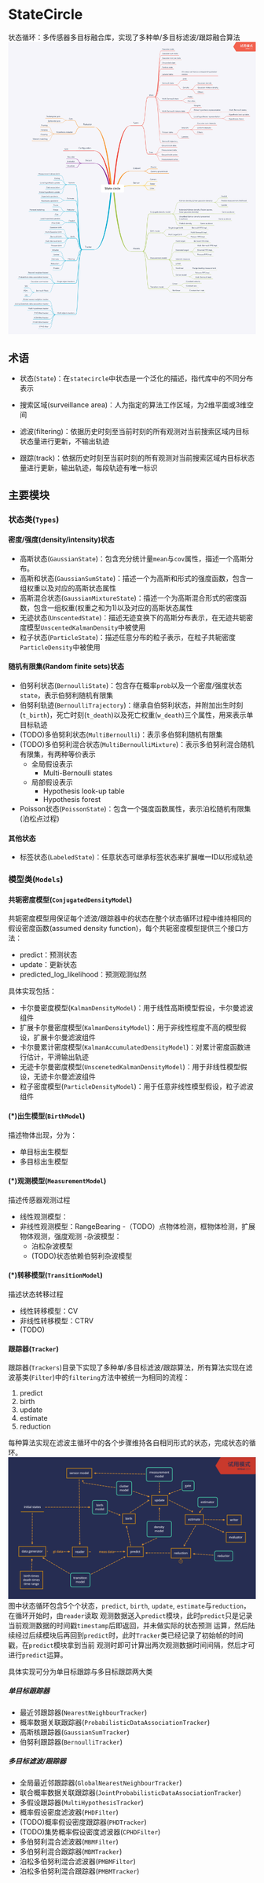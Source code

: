 # StateCircle
状态循环：多传感器多目标融合库，实现了多种单/多目标滤波/跟踪融合算法
![framework](statecircle/wiki/framework.png)

## 术语
- 状态(`State`)：在`statecircle`中状态是一个泛化的描述，指代库中的不同分布表示

- 搜索区域(surveillance area)：人为指定的算法工作区域，为2维平面或3维空间

- 滤波(filtering)：依据历史时刻至当前时刻的所有观测对当前搜索区域内目标状态量进行更新，不输出轨迹

- 跟踪(track)：依据历史时刻至当前时刻的所有观测对当前搜索区域内目标状态量进行更新，输出轨迹，每段轨迹有唯一标识

## 主要模块

### 状态类(`Types`)

#### 密度/强度(density/intensity)状态
- 高斯状态(`GaussianState`)：包含充分统计量`mean`与`cov`属性，描述一个高斯分布。
- 高斯和状态(`GaussianSumState`)：描述一个为高斯和形式的强度函数，包含一组权重以及对应的高斯状态属性
- 高斯混合状态(`GaussianMixtureState`)：描述一个为高斯混合形式的密度函数，包含一组权重(权重之和为1)以及对应的高斯状态属性
- 无迹状态(`UnscentedState`)：描述无迹变换下的高斯分布表示，在无迹共轭密度模型`UnscentedKalmanDensity`中被使用
- 粒子状态(`ParticleState`)：描述任意分布的粒子表示，在粒子共轭密度`ParticleDensity`中被使用

#### 随机有限集(Random finite sets)状态
- 伯努利状态(`BernoulliState`)：包含存在概率`prob`以及一个密度/强度状态`state`，表示伯努利随机有限集
- 伯努利轨迹(`BernoulliTrajectory`)：继承自伯努利状态，并附加出生时刻(`t_birth`)，死亡时刻(`t_death`)以及死亡权重(`w_death`)三个属性，用来表示单目标轨迹
- (TODO)多伯努利状态(`MultiBernoulli`)：表示多伯努利随机有限集
- (TODO)多伯努利混合状态(`MultiBernoulliMixture`)：表示多伯努利混合随机有限集，有两种等价表示
  - 全局假设表示
      - Multi-Bernoulli states
  - 局部假设表示
      - Hypothesis look-up table
      - Hypothesis forest 
- Poisson状态(`PoissonState`)：包含一个强度函数属性，表示泊松随机有限集(泊松点过程)

#### 其他状态
- 标签状态(`LabeledState`)：任意状态可继承标签状态来扩展唯一ID以形成轨迹

### 模型类(`Models`)

#### 共轭密度模型(`ConjugatedDensityModel`)
共轭密度模型用保证每个滤波/跟踪器中的状态在整个状态循环过程中维持相同的假设密度函数(assumed density function)，每个共轭密度模型提供三个接口方法：
- predict：预测状态
- update：更新状态
- predicted_log_likelihood：预测观测似然

具体实现包括：
- 卡尔曼密度模型(`KalmanDensityModel`)：用于线性高斯模型假设，卡尔曼滤波组件
- 扩展卡尔曼密度模型(`KalmanDensityModel`)：用于非线性程度不高的模型假设，扩展卡尔曼滤波组件
- 卡尔曼累计密度模型(`KalmanAccumulatedDensityModel`)：对累计密度函数进行估计，平滑输出轨迹
- 无迹卡尔曼密度模型(`UnscenetedKalmanDensityModel`)：用于非线性模型假设，无迹卡尔曼滤波组件
- 粒子密度模型(`ParticleDensityModel`)：用于任意非线性模型假设，粒子滤波组件

#### (*)出生模型(`BirthModel`)
描述物体出现，分为：
- 单目标出生模型
- 多目标出生模型

#### (*)观测模型(`MeasurementModel`)
描述传感器观测过程
- 线性观测模型：
- 非线性观测模型：RangeBearing
-（TODO）点物体检测，框物体检测，扩展物体观测，强度观测
-杂波模型：
  - 泊松杂波模型
  - (TODO)状态依赖伯努利杂波模型

#### (*)转移模型(`TransitionModel`)
描述状态转移过程
- 线性转移模型：CV
- 非线性转移模型：CTRV
- (TODO)

#### 跟踪器(`Tracker`)
跟踪器(`Trackers`)目录下实现了多种单/多目标滤波/跟踪算法，所有算法实现在滤波基类(`Filter`)中的`filtering`方法中被统一为相同的流程：
1. predict
2. birth
3. update
4. estimate
5. reduction

每种算法实现在滤波主循环中的各个步骤维持各自相同形式的状态，完成状态的循环。
![framework](statecircle/wiki/flow.png)
图中状态循环包含5个个状态，`predict`, `birth`, `update`, `estimate`与`reduction`，在循环开始时，由`reader`读取
观测数据送入`predict`模块，此时`predict`只是记录当前观测数据的时间戳`timestamp`后即返回，并未做实际的状态预测
运算，然后陆续经过后续模块后再回到`predict`时，此时`Tracker`类已经记录了初始帧的时间戳，在`predict`模块拿到当前
观测时即可计算出两次观测数据时间间隔，然后才可进行`predict`运算。

具体实现可分为单目标跟踪与多目标跟踪两大类

##### 单目标跟踪器
- 最近邻跟踪器(`NearestNeighbourTracker`)
- 概率数据关联跟踪器(`ProbabilisticDataAssociationTracker`)
- 高斯核跟踪器(`GaussianSumTracker`)
- 伯努利跟踪器(`BernoulliTracker`)

##### 多目标滤波/跟踪器
- 全局最近邻跟踪器(`GlobalNearestNeighbourTracker`)
- 联合概率数据关联跟踪器(`JointProbabilisticDataAssociationTracker`)
- 多假设跟踪器(`MultiHypothesisTracker`)
- 概率假设密度滤波器(`PHDFilter`)
- (TODO)概率假设密度跟踪器(`PHDTracker`)
- (TODO)集势概率假设密度滤波器(`CPHDFilter`)
- 多伯努利混合滤波器(`MBMFilter`)
- 多伯努利混合跟踪器(`MBMTracker`)
- 泊松多伯努利混合滤波器(`PMBMFilter`)
- 泊松多伯努利混合跟踪器(`PMBMTracker`)
